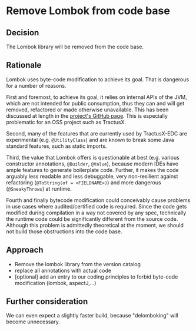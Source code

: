 # Remove Lombok from code base

## Decision

The Lombok library will be removed from the code base.

## Rationale

Lombok uses byte-code modification to achieve its goal. That is dangerous for a number of reasons.

First and foremost, to achieve its goal, it relies on internal APIs of the JVM, which are not intended for public
consumption, thus they can and will get removed, refactored or made otherwise unavailable. This has been discussed at
length in the [project's GitHub page](https://github.com/projectlombok/lombok/issues/2681).
This is especially problematic for an OSS project such as TractusX.

Second, many of the features that are currently used by TractusX-EDC are experimental (e.g. `@UtilityClass`) and are
known to break some Java standard features, such as static imports.

Third, the value that Lombok offers is questionable at best (e.g. various constructor
annotations, `@Builder`, `@Value`), because modern IDEs have ample features to generate boilerplate code. Further, it
makes the code arguably less readable and less debuggable, very non-resilient against
refactoring (`@ToString(of = <FIELDNAME>)`) and more dangerous (`@SneakyThrows`) at runtime.

Fourth and finally bytecode modification could conceivably cause problems in use cases where audited/certified code is
required. Since the code gets modified during compilation in a way not covered by any spec, technically the runtime code
could be significantly different from the source code. Although this problem is admittedly theoretical at the moment, we
should not build those obstructions into the code base.

## Approach

- Remove the lombok library from the version catalog
- replace all annotations with actual code
- [optional] add an entry to our coding principles to forbid byte-code modification (lombok, aspectJ,...)

## Further consideration

We can even expect a slightly faster build, because "delomboking" will become unnecessary.
